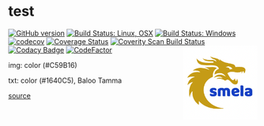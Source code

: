 # test

[![GitHub version](https://badge.fury.io/gh/SMelanko%test.svg)](https://badge.fury.io/gh/SMelanko%2Ftest)
[![Build Status: Linux, OSX](https://travis-ci.org/SMelanko/smela.svg?branch=master)](https://travis-ci.org/SMelanko/smela)
[![Build Status: Windows](https://ci.appveyor.com/api/projects/status/github/SMelanko/smela?branch=master&svg=true)](https://ci.appveyor.com/project/SMelanko/smela)
[![codecov](https://codecov.io/gh/SMelanko/smela/branch/master/graph/badge.svg)](https://codecov.io/gh/SMelanko/smela)
[![Coverage Status](https://coveralls.io/repos/github/SMelanko/smela/badge.svg?branch=master)](https://coveralls.io/github/SMelanko/smela?branch=master)
<a href="https://scan.coverity.com/projects/smelanko-smela">
  <img alt="Coverity Scan Build Status"
       src="https://scan.coverity.com/projects/15162/badge.svg"/>
</a>
[![Codacy Badge](https://api.codacy.com/project/badge/Grade/39b19b9586324a1a98f5151d5dcef214)](https://www.codacy.com/app/SMelanko/smela?utm_source=github.com&amp;utm_medium=referral&amp;utm_content=SMelanko/smela&amp;utm_campaign=Badge_Grade)
[![CodeFactor](https://www.codefactor.io/repository/github/smelanko/test/badge)](https://www.codefactor.io/repository/github/smelanko/test)
<img align="right" alt="pipecat" width="150"
src="logo-2.png" />

img: color (#C59B16)

txt: color (#1640C5), Baloo Tamma

[source](https://www.designevo.com)
